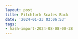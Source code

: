 ```yaml
---
layout: post
title: Pitchfork Scales Back
date: '2024-01-23 03:06:53'
tags:
- hash-import-2024-08-08-00-38
---
```


